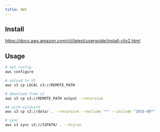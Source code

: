 ```yaml
---
title: AWS
---
```


## Install

<https://docs.aws.amazon.com/cli/latest/userguide/install-cliv2.html>

## Usage

```bash
# set config
aws configure

# upload to S3
aws s3 cp LOCAL s3://REMOTE_PATH

# download from s3
aws s3 cp s3://REMOTE_PATH output --recursive

## with wildcard
aws s3 cp s3://data/ . --recursive --exclude "*" --include "2016-08*"

# sync
aws s3 sync s3://S3PATH/ . --dryrun
```
